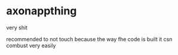 # axonappthing


very shit

recommended to not touch because the way fhe code is built it csn combust very easily
